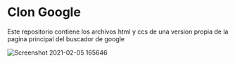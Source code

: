 # Clon Google
Este repositorio contiene los archivos html y ccs de una version propia de la pagina principal del buscador de google

![Screenshot 2021-02-05 165646](https://user-images.githubusercontent.com/75377942/107097451-f53ed800-67da-11eb-9415-dfc2b72443c8.jpg)
